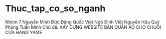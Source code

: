 # Thuc_tap_co_so_nganh
Nhóm 7
Nguyễn Minh Đức<space><space>
Đặng Quốc Việt<space><space>
Ngô Đình Việt<space><space>
Nguyễn Hữu Quý<space><space>
Phùng Tuấn Minh<space><space>
Chủ đề: XÂY DỰNG WEBSITE BÁN QUẦN ÁO CHO CHUỖI CỬA HÀNG YAME



